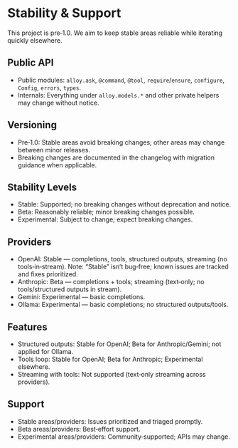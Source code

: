 # Stability & Support

This project is pre‑1.0. We aim to keep stable areas reliable while iterating quickly elsewhere.

## Public API

- Public modules: `alloy.ask`, `@command`, `@tool`, `require`/`ensure`, `configure`, `Config`, `errors`, `types`.
- Internals: Everything under `alloy.models.*` and other private helpers may change without notice.

## Versioning

- Pre‑1.0: Stable areas avoid breaking changes; other areas may change between minor releases.
- Breaking changes are documented in the changelog with migration guidance when applicable.

## Stability Levels

- Stable: Supported; no breaking changes without deprecation and notice.
- Beta: Reasonably reliable; minor breaking changes possible.
- Experimental: Subject to change; expect breaking changes.

## Providers

- OpenAI: Stable — completions, tools, structured outputs, streaming (no tools‑in‑stream). Note: “Stable” isn’t bug‑free; known issues are tracked and fixes prioritized.
- Anthropic: Beta — completions + tools; streaming (text‑only; no tools/structured outputs in stream).
- Gemini: Experimental — basic completions.
- Ollama: Experimental — basic completions; no structured outputs/tools.

## Features

- Structured outputs: Stable for OpenAI; Beta for Anthropic/Gemini; not applied for Ollama.
- Tools loop: Stable for OpenAI; Beta for Anthropic; Experimental elsewhere.
- Streaming with tools: Not supported (text‑only streaming across providers).

## Support

- Stable areas/providers: Issues prioritized and triaged promptly.
- Beta areas/providers: Best‑effort support.
- Experimental areas/providers: Community‑supported; APIs may change.
